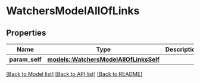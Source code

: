# WatchersModelAllOfLinks

## Properties

Name | Type | Description | Notes
------------ | ------------- | ------------- | -------------
**param_self** | [**models::WatchersModelAllOfLinksSelf**](WatchersModel_allOf__links_self.md) |  | 

[[Back to Model list]](../README.md#documentation-for-models) [[Back to API list]](../README.md#documentation-for-api-endpoints) [[Back to README]](../README.md)


